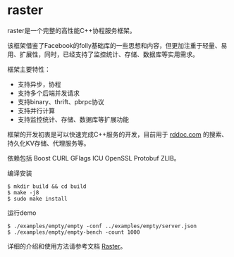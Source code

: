 raster
======

raster是一个完整的高性能C++协程服务框架。

该框架借鉴了Facebook的folly基础库的一些思想和内容，但更加注重于轻量、易用、扩展性，同时，已经支持了监控统计、存储、数据库等实用需求。

框架主要特性：

- 支持异步，协程
- 支持多个后端并发请求
- 支持binary、thrift、pbrpc协议
- 支持并行计算
- 支持监控统计、存储、数据库等扩展功能

框架的开发初衷是可以快速完成C++服务的开发，目前用于 [rddoc.com](https://www.rddoc.com/) 的搜索、持久化KV存储、代理服务等。

依赖包括 Boost CURL GFlags ICU OpenSSL Protobuf ZLIB。

编译安装

    $ mkdir build && cd build
    $ make -j8
    $ sudo make install

运行demo

    $ ./examples/empty/empty -conf ../examples/empty/server.json
    $ ./examples/empty/empty-bench -count 1000

详细的介绍和使用方法请参考文档 [Raster](https://www.rddoc.com/doc/Raster-1.0.0/)。
